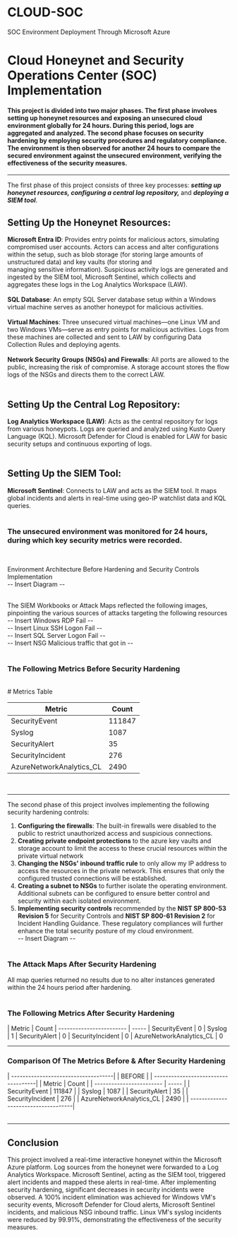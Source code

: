 # CLOUD-SOC
SOC Environment Deployment Through Microsoft Azure

<h1>Cloud Honeynet and Security Operations Center (SOC) Implementation</h1>

<h4>This project is divided into two major phases. The first phase involves setting up honeynet resources and exposing an unsecured cloud environment globally for 24 hours. During this period, logs are aggregated and analyzed. The second phase focuses on security hardening by employing security procedures and regulatory compliance. The environment is then observed for another 24 hours to compare the secured environment against the unsecured environment, verifying the effectiveness of the security measures.</h4><hr>

The first phase of this project consists of three key processes: <i><b>setting up honeynet resources, configuring a central log repository, </i></b>and <b><i>deploying a SIEM tool</i></b>.

<h2>Setting Up the Honeynet Resources:</h2>

<b>Microsoft Entra ID</b>: Provides entry points for malicious actors, simulating compromised user accounts. Actors can access and alter configurations within the setup, such as blob storage (for storing large amounts of unstructured data) and key vaults (for storing and <br> managing sensitive information). Suspicious activity logs are generated and ingested by the SIEM tool, Microsoft Sentinel, which collects and aggregates these logs in the Log Analytics Workspace (LAW).<br><br>
<b>SQL Database</b>: An empty SQL Server database setup within a Windows virtual machine serves as another honeypot for malicious activities.<br><br>
<b>Virtual Machines</b>: Three unsecured virtual machines—one Linux VM and two Windows VMs—serve as entry points for malicious activities. Logs from these machines are collected and sent to LAW by configuring Data Collection Rules and deploying agents.<br><br>
<b>Network Security Groups (NSGs) and Firewalls</b>: All ports are allowed to the public, increasing the risk of compromise. A storage account stores the flow logs of the NSGs and directs them to the correct LAW.<br><br>

<h2>Setting Up the Central Log Repository:</h2>

<b>Log Analytics Workspace (LAW)</b>: Acts as the central repository for logs from various honeypots. Logs are queried and analyzed using Kusto Query Language (KQL). Microsoft Defender for Cloud is enabled for LAW for basic security setups and continuous exporting of logs.<br><br>

<h2>Setting Up the SIEM Tool:</h2>

<b>Microsoft Sentinel</b>: Connects to LAW and acts as the SIEM tool. It maps global incidents and alerts in real-time using geo-IP watchlist data and KQL queries.<br><br>

<h3>The unsecured environment was monitored for 24 hours, during which key security metrics were recorded.</h3><br>

Environment Architecture Before Hardening and Security Controls Implementation<br>
-- Insert Diagram -- <br><br>

The SIEM Workbooks or Attack Maps reflected the following images, pinpointing the various sources of attacks targeting the following resources<br>
-- Insert Windows RDP Fail --<br>
-- Insert Linux SSH Logon Fail --<br>
-- Insert SQL Server Logon Fail --<br>
-- Insert NSG Malicious traffic that got in --<br><br>

<h3>The Following Metrics Before Security Hardening</h3><br>
# Metrics Table

| Metric                   | Count  |
|--------------------------|--------|
| SecurityEvent            | 111847 |
| Syslog                   | 1087   |
| SecurityAlert            | 35     |
| SecurityIncident         | 276    |
| AzureNetworkAnalytics_CL | 2490   |


<br><hr>

The second phase of this project involves implementing the following security hardening controls:
1. <b>Configuring the firewalls</b>: The built-in firewalls were disabled to the public to restrict unauthorized access and suspicious connections.
2. <b>Creating private endpoint protections</b> to the azure key vaults and storage account to limit the access to these crucial resources within the private virtual network
3. <b>Changing the NSGs' inbound traffic rule</b> to only allow my IP address to access the resources in the private network. This ensures that only the configured trusted connections will be established. 
4. <b>Creating a subnet to NSGs</b> to further isolate the operating environment. Additional subnets can be configured to ensure better control and security within each isolated environment.
5. <b>Implementing security controls</b> recommended by the <b>NIST SP 800-53 Revision 5</b> for Security Controls and <b>NIST SP 800-61 Revision 2</b> for Incident Handling Guidance. These regulatory compliances will further enhance the total security posture of my cloud environment. <br>
-- Insert Diagram -- <br><br>

<h3>The Attack Maps After Security Hardening</h3>
All map queries returned no results due to no alter instances generated within the 24 hours period after hardening.<br><br>

<h3>The Following Metrics After Security Hardening</h3>
| Metric                   | Count
| ------------------------ | -----
| SecurityEvent            | 0
| Syslog                   | 1
| SecurityAlert            | 0
| SecurityIncident         | 0
| AzureNetworkAnalytics_CL | 0 <br><hr>

<h3>Comparison Of The Metrics Before & After Security Hardening</h3>
| ------------------------------------|
| BEFORE                              |
| ------------------------------------|
| Metric                   | Count    |
| ------------------------ | -----    |
| SecurityEvent            | 111847   |
| Syslog                   | 1087     |
| SecurityAlert            | 35       |
| SecurityIncident         | 276      |
| AzureNetworkAnalytics_CL | 2490     |
| ------------------------------------|
<br><br><hr>

<h2>Conclusion</h2>
This project involved a real-time interactive honeynet within the Microsoft Azure platform. Log sources from the honeynet were forwarded to a Log Analytics Workspace. Microsoft Sentinel, acting as the SIEM tool, triggered alert incidents and mapped these alerts in real-time. After implementing security hardening, significant decreases in security incidents were observed. A 100% incident elimination was achieved for Windows VM's security events, Microsoft Defender for Cloud alerts, Microsoft Sentinel incidents, and malicious NSG inbound traffic. Linux VM's syslog incidents were reduced by 99.91%, demonstrating the effectiveness of the security measures.




